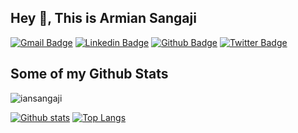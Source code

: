 ## Hey 👋, This is Armian Sangaji
[![Gmail Badge](https://img.shields.io/badge/-ian@sangaji.co-c14438?style=flat&logo=Gmail&logoColor=white&link=mailto:ian@sangaji.co)](mailto:ian@sangaji.co) 
[![Linkedin Badge](https://img.shields.io/badge/-iansangaji-0072b1?style=flat&logo=Linkedin&logoColor=white&link=https://www.linkedin.com/in/iansangaji/)](https://www.linkedin.com/in/iansangaji/) [![Github Badge](https://img.shields.io/badge/-iansangaji-grey?style=flat&logo=github&logoColor=white&link=https://github.com/iansangaji/)](https://www.github.com/iansangaji/) [![Twitter Badge](https://img.shields.io/badge/-iansangaji_-00acee?style=flat&logo=twitter&logoColor=white&link=https://twitter.com/iansangaji_/)](https://www.twitter.com/iansangaji_/) 
## Some of my Github Stats
<p align=left> <img src=https://komarev.com/ghpvc/?username=iansangaji alt=iansangaji /> </p>

[![Github stats](https://github-readme-stats.vercel.app/api?username=iansangaji&show_icons=true&theme=dark&include_all_commits=true)](https://github.com/iansangaji/github-readme-stats)
[![Top Langs](https://github-readme-stats.vercel.app/api/top-langs/?username=iansangaji&layout=compact&theme=dark)](https://github.com/iansangaji/github-readme-stats)

